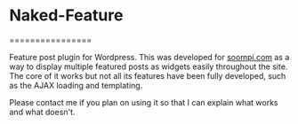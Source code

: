 # Naked-Feature
================

Feature post plugin for Wordpress. This was developed for [soompi.com](www.soompi.com) as a way to display multiple featured posts as widgets easily throughout the site. The core of it works but not all its features have been fully developed, such as the AJAX loading and templating.

Please contact me if you plan on using it so that I can explain what works and what doesn't.
